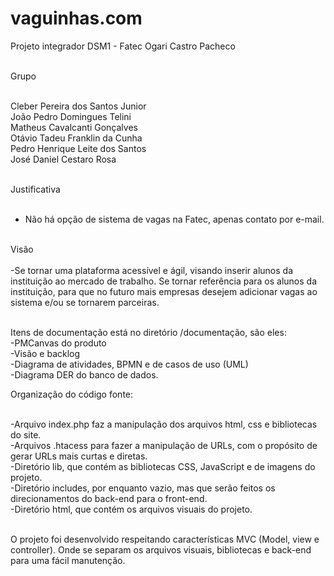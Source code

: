 # vaguinhas.com <br>
Projeto integrador DSM1 - Fatec Ogari Castro Pacheco <br><br>

Grupo <br><br>

Cleber Pereira dos Santos Junior <br>
João Pedro Domingues Telini <br>
Matheus Cavalcanti Gonçalves <br>
Otávio Tadeu Franklin da Cunha <br>
Pedro Henrique Leite dos Santos <br>
José Daniel Cestaro Rosa <br><br>

Justificativa <br><br>

- Não há opção de sistema de vagas na Fatec, apenas contato por e-mail.<br><br>

Visão <br><br>
  -Se tornar uma plataforma acessível e ágil, visando inserir alunos da instituição ao mercado de trabalho. Se tornar referência para os alunos da instituição, para que no futuro mais empresas desejem adicionar vagas ao sistema e/ou se tornarem parceiras. <br><br>

Itens de documentação está no diretório /documentação, são eles: <br>
  -PMCanvas do produto<br>
  -Visão e backlog<br>
  -Diagrama de atividades, BPMN e de casos de uso (UML)<br>
  -Diagrama DER do banco de dados.
  
Organização do código fonte:<br><br>

  -Arquivo index.php faz a manipulação dos arquivos html, css e bibliotecas do site.<br>
  -Arquivos .htacess para fazer a manipulação de URLs, com o propósito de gerar URLs mais curtas e diretas.<br>
  -Diretório lib, que contém as bibliotecas CSS, JavaScript e de imagens do projeto.<br>
  -Diretório includes, por enquanto vazio, mas que serão feitos os direcionamentos do back-end para o front-end.<br>
  -Diretório html, que contém os arquivos visuais do projeto.<br><br>

O projeto foi desenvolvido respeitando características MVC (Model, view e controller). Onde se separam os arquivos visuais, bibliotecas e back-end para uma fácil manutenção.
